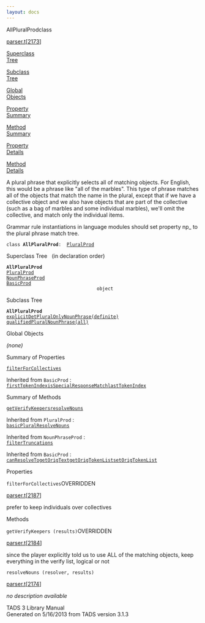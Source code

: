 ```yaml
---
layout: docs
---
```

<span class="title">AllPluralProd</span><span class="type">class</span>

[parser.t](../file/parser.t.html)\[[2173](../source/parser.t.html#2173)\]

[Superclass  
Tree](#_SuperClassTree_)

[Subclass  
Tree](#_SubClassTree_)

[Global  
Objects](#_ObjectSummary_)

[Property  
Summary](#_PropSummary_)

[Method  
Summary](#_MethodSummary_)

[Property  
Details](#_Properties_)

[Method  
Details](#_Methods_)

<div class="fdesc">

A plural phrase that explicitly selects all of matching objects. For
English, this would be a phrase like "all of the marbles". This type of
phrase matches all of the objects that match the name in the plural,
except that if we have a collective object and we also have objects that
are part of the collective (such as a bag of marbles and some individual
marbles), we'll omit the collective, and match only the individual
items.

Grammar rule instantiations in language modules should set property np\_
to the plural phrase match tree.

`class `**`AllPluralProd`**` :   `[`PluralProd`](../object/PluralProd.html)

</div>

<span id="_SuperClassTree_"></span>

<div class="mjhd">

<span class="hdln">Superclass Tree</span>   (in declaration order)

</div>

**`AllPluralProd`**  
[`PluralProd`](../object/PluralProd.html)  
[`NounPhraseProd`](../object/NounPhraseProd.html)  
[`BasicProd`](../object/BasicProd.html)  
`                                 object`  
<span id="_SubClassTree_"></span>

<div class="mjhd">

<span class="hdln">Subclass Tree</span>  

</div>

**`AllPluralProd`**  
[`explicitDetPluralOnlyNounPhrase(definite)`](../object/explicitDetPluralOnlyNounPhrase(definite).html)  
[`qualifiedPluralNounPhrase(all)`](../object/qualifiedPluralNounPhrase(all).html)  
<span id="_ObjectSummary_"></span>

<div class="mjhd">

<span class="hdln">Global Objects</span>  

</div>

*(none)* <span id="_PropSummary_"></span>

<div class="mjhd">

<span class="hdln">Summary of Properties</span>  

</div>

[`filterForCollectives`](#filterForCollectives)





Inherited from `BasicProd` :  
[`firstTokenIndex`](../object/BasicProd.html#firstTokenIndex)[`isSpecialResponseMatch`](../object/BasicProd.html#isSpecialResponseMatch)[`lastTokenIndex`](../object/BasicProd.html#lastTokenIndex)

<span id="_MethodSummary_"></span>

<div class="mjhd">

<span class="hdln">Summary of Methods</span>  

</div>

[`getVerifyKeepers`](#getVerifyKeepers)[`resolveNouns`](#resolveNouns)

Inherited from `PluralProd` :  
[`basicPluralResolveNouns`](../object/PluralProd.html#basicPluralResolveNouns)

Inherited from `NounPhraseProd` :  
[`filterTruncations`](../object/NounPhraseProd.html#filterTruncations)

Inherited from `BasicProd` :  
[`canResolveTo`](../object/BasicProd.html#canResolveTo)[`getOrigText`](../object/BasicProd.html#getOrigText)[`getOrigTokenList`](../object/BasicProd.html#getOrigTokenList)[`setOrigTokenList`](../object/BasicProd.html#setOrigTokenList)

<span id="_Properties_"></span>

<div class="mjhd">

<span class="hdln">Properties</span>  

</div>

<span id="filterForCollectives"></span>

`filterForCollectives`<span class="rem">OVERRIDDEN</span>

[parser.t](../file/parser.t.html)\[[2187](../source/parser.t.html#2187)\]

<div class="desc">

prefer to keep individuals over collectives

</div>

<span id="_Methods_"></span>

<div class="mjhd">

<span class="hdln">Methods</span>  

</div>

<span id="getVerifyKeepers"></span>

`getVerifyKeepers (results)`<span class="rem">OVERRIDDEN</span>

[parser.t](../file/parser.t.html)\[[2184](../source/parser.t.html#2184)\]

<div class="desc">

since the player explicitly told us to use ALL of the matching objects,
keep everything in the verify list, logical or not

</div>

<span id="resolveNouns"></span>

`resolveNouns (resolver, results)`

[parser.t](../file/parser.t.html)\[[2174](../source/parser.t.html#2174)\]

<div class="desc">

*no description available*

</div>

<div class="ftr">

TADS 3 Library Manual  
Generated on 5/16/2013 from TADS version 3.1.3

</div>
